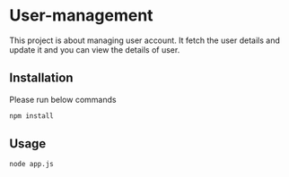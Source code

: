 # User-management

This project is about managing user account. It fetch the user details and update it and you can view the details of user.
 
## Installation

Please run below commands

```bash
npm install
```

## Usage

```bash
node app.js
```



